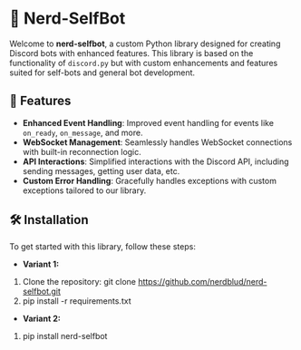 # 🦄 Nerd-SelfBot

Welcome to **nerd-selfbot**, a custom Python library designed for creating Discord bots with enhanced features. This library is based on the functionality of `discord.py` but with custom enhancements and features suited for self-bots and general bot development.

## 🚀 Features

- **Enhanced Event Handling**: Improved event handling for events like `on_ready`, `on_message`, and more.
- **WebSocket Management**: Seamlessly handles WebSocket connections with built-in reconnection logic.
- **API Interactions**: Simplified interactions with the Discord API, including sending messages, getting user data, etc.
- **Custom Error Handling**: Gracefully handles exceptions with custom exceptions tailored to our library.

## 🛠️ Installation

To get started with this library, follow these steps:

- **Variant 1:**
1. Clone the repository:
   git clone https://github.com/nerdblud/nerd-selfbot.git
2. pip install -r requirements.txt

- **Variant 2:**
1. pip install nerd-selfbot